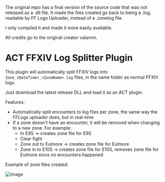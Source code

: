 The original repo has a final version of the source code that was not released as a .dll file. It made the files created go back to being a .log, readable by FF Logs Uploader, instead of a .zonelog file.

I only compiled it and made it more easily available.

All credits go to the original creator valarnin.

# ACT FFXIV Log Splitter Plugin

This plugin will automatically split FFXIV logs into `Zone_<DateTime>_<ZoneName>.log` files, in the same folder as normal FFXIV logs.

Just download the latest release DLL and load it as an ACT plugin.

Features:
- Automatically split encounters to log files per zone, the same way the FFLogs uploader does, but in real-time
- If a zone doesn't have an encounter, it will be removed when changing to a new zone. For example:
  - In E9S -> creates zone file for E9S
  - Clear fight
  - Zone out to Eulmore -> creates zone file for Eulmore
  - Zone in to E10S -> creates zone file for E10S, removes zone file for Eulmore since no encounters happened

Example of zone files created:

![image](https://user-images.githubusercontent.com/6119598/122481763-4c309700-cf9d-11eb-86e8-b5f3490ca3a8.png)
